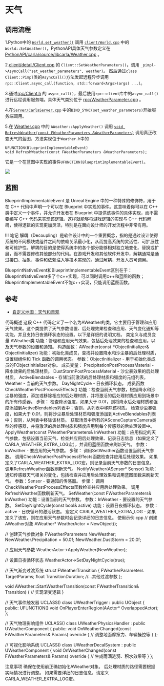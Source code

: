 # 天气

## 调用流程


1.Python中的 [`World.set_weather()`](https://github.com/OpenHUTB/carla_doc/blob/87d6e1d34ea0f6df2a32525a164f6d657b6319fd/src/examples/dynamic_weather.py#L166) 调用 [`client/World.cpp`](https://github.com/OpenHUTB/carla_cpp/blob/cd67e7a09f047dc9b0826f94c10f3232fc37bda6/LibCarla/source/carla/client/World.cpp#L90) 中的`World::SetWeather()`，PythonAPI具体天气参数定义在 [PythonAPI/carla/source/libcarla/Weather.cpp](https://github.com/OpenHUTB/carla_cpp/blob/dev/PythonAPI/carla/source/libcarla/Weather.cpp) 。

2.[client/detail/Client.cpp](https://github.com/OpenHUTB/carla_cpp/blob/dev/LibCarla/source/carla/client/detail/Client.cpp) 的 `Client::SetWeatherParameters()`，调用 `_pimpl->AsyncCall("set_weather_parameters", weather)`。
然后通过`class Client::Pimpl`类的`AsyncCall()`方法发起远程异步调用`rpc::Client.async_call(function, std::forward<Args>(args) ...)`。

3.通过[rpc/Client.h](https://github.com/OpenHUTB/carla_cpp/blob/cd67e7a09f047dc9b0826f94c10f3232fc37bda6/LibCarla/source/carla/rpc/Client.h#L69) 的 `async_call()`，最后使用`rpc::client`库中的`async_call()`进行远程调用服务端。具体天气类别位于 [rpc/WeatherParameter.cpp](https://github.com/OpenHUTB/carla_cpp/blob/dev/LibCarla/source/carla/rpc/WeatherParameters.cpp) 。

4.在[`Server/CarlaServer.cpp`](https://github.com/OpenHUTB/carla_cpp/blob/dev/Unreal/CarlaUE4/Plugins/Carla/Source/Carla/Server/CarlaServer.cpp) 中的`BIND_SYNC(set_weather_parameters)`开始服务端调用。

5.在 [Weather.cpp](https://github.com/OpenHUTB/carla_cpp/blob/cd67e7a09f047dc9b0826f94c10f3232fc37bda6/Unreal/CarlaUE4/Plugins/Carla/Source/Carla/Weather/Weather.cpp#L97C29-L98C1) 中的 `AWeather::ApplyWeather()` 调用 [`void RefreshWeather(const FWeatherParameters &WeatherParameters)`](https://github.com/OpenHUTB/carla_cpp/blob/cd67e7a09f047dc9b0826f94c10f3232fc37bda6/Unreal/CarlaUE4/Plugins/Carla/Source/Carla/Weather/Weather.h#L59C3-L60C1) 调用真正改变天气的蓝图，方法实现位于`Weather.h`中的
```shell
UFUNCTION(BlueprintImplementableEvent)
void RefreshWeather(const FWeatherParameters &WeatherParameters);
```
它是一个在蓝图中实现的事件`UFUNCTION(BlueprintImplementableEvent)`。

![](../img/modules/RefreshWeather.jpg)

## 蓝图
BlueprintImplementableEvent 是 Unreal Engine 中的一种特殊的修饰符，用于在 C++ 代码中声明一个可以在 Blueprint 中实现的事件。这意味着你可以在 C++ 类中定义一个事件，并允许开发者在 Blueprint 中提供该事件的具体实现，而不需要编写 C++ 代码来实现该逻辑。这样就能够将游戏逻辑的实现与 C++ 代码解耦，使得逻辑的实现更加灵活，特别是在面向设计师的开发流程中非常有用。

!!! 笔记
    解耦（Decoupling）是软件设计中的一个重要概念，指的是通过设计使得系统的不同模块或组件之间的依赖关系最小化，从而提高系统的灵活性、可扩展性和可维护性。解耦的目的是使得系统中的各个部分能够相对独立地变化、替换或扩展，而不需要修改其他部分的代码。在游戏开发和其他软件开发中，解耦通常是通过接口、抽象、事件和依赖注入等技术实现的。通过解耦，开发人员可调用。

BlueprintNativeEvent和BlueprintImplementableEvent区别在于：
BlueprintNativeEvent多了个c++实现，可以同时调用c++和蓝图的函数；
BlueprintImplementableEvent不能c++实现，只能调用蓝图函数。

## 参考
- [自定义地图：天气和景观](../tuto_M_custom_weather_landscape.md)



代码概述
这段 C++ 代码定义了一个名为AWeather的类，它主要用于管理和应用天气效果。这个类提供了天气参数设置、后处理效果检查和应用、天气变化通知等功能，并且支持日夜循环状态的设置。以下是详细的说明文档。
类定义与成员变量
AWeather类
功能：管理和应用天气效果，包括后处理效果的检查和应用，以及天气参数的设置和通知。
构造函数：AWeather(const FObjectInitializer& ObjectInitializer)
功能：初始化类成员，查找并设置降水和沙尘暴的后处理材质，设置根组件和 Tick 函数的调用状态。
参数：ObjectInitializer - 用于初始化类成员的FObjectInitializer对象。
成员变量：
PrecipitationPostProcessMaterial - 降水效果的后处理材质。
DustStormPostProcessMaterial - 沙尘暴效果的后处理材质。
ActiveBlendables - 存储当前激活的后处理材质和强度的元组列表。
Weather - 当前的天气参数。
DayNightCycle - 日夜循环状态。
成员函数
CheckWeatherPostProcessEffects()
功能：检查当前天气参数，根据降水和沙尘暴的强度，添加或移除相应的后处理材质，并将激活的后处理材质应用到场景中的所有传感器。
步骤：
检查降水强度，如果大于 0.0f，则将降水后处理材质和强度添加到ActiveBlendables列表中；否则，从列表中移除该材质。
检查沙尘暴强度，如果大于 0.0f，则将沙尘暴后处理材质和强度添加到ActiveBlendables列表中；否则，从列表中移除该材质。
获取场景中所有的ASceneCaptureCamera类型的传感器，并将激活的后处理材质和强度应用到每个传感器的后处理设置中。
ApplyWeather(const FWeatherParameters& InWeather)
功能：应用指定的天气参数，包括设置当前天气、检查并应用后处理效果、记录日志信息（如果定义了CARLA_WEATHER_EXTRA_LOG宏），并调用蓝图函数来刷新天气。
参数：InWeather - 要应用的天气参数。
步骤：
调用SetWeather函数设置当前天气参数。
调用CheckWeatherPostProcessEffects函数检查并应用后处理效果。
如果定义了CARLA_WEATHER_EXTRA_LOG宏，则记录当前天气参数的日志信息。
调用RefreshWeather函数刷新天气。
NotifyWeather(ASensor* Sensor)
功能：通知传感器天气相关的变化，包括检查并应用后处理效果和调用蓝图函数来刷新天气。
参数：Sensor - 要通知的传感器。
步骤：
调用CheckWeatherPostProcessEffects函数检查并应用后处理效果。
调用RefreshWeather函数刷新天气。
SetWeather(const FWeatherParameters& InWeather)
功能：设置当前的天气参数。
参数：InWeather - 要设置的天气参数。
SetDayNightCycle(const bool& active)
功能：设置日夜循环状态。
参数：active - 日夜循环的激活状态。
宏定义
CARLA_WEATHER_EXTRA_LOG - 如果定义了该宏，则在应用天气参数时会记录详细的日志信息。
使用示例
cpp
// 创建AWeather对象
AWeather* WeatherActor = NewObject<AWeather>();

// 创建天气参数对象
FWeatherParameters NewWeather;
NewWeather.Precipitation = 50.0f;
NewWeather.DustStorm = 20.0f;

// 应用天气参数
WeatherActor->ApplyWeather(NewWeather);

// 设置日夜循环状态
WeatherActor->SetDayNightCycle(true);


// 天气渐变过渡系统
struct FWeatherTransition {
    FWeatherParameters TargetParams;
    float TransitionDuration;
    //...其他过渡参数
};

void AWeather::StartWeatherTransition(const FWeatherTransition& Transition) {
    // 实现渐变逻辑
}

// 天气事件触发器
UCLASS()
class UWeatherTrigger : public UObject {
public:
    UFUNCTION()
    void OnPlayerEnterRegion(AActor* OverlappedActor);
};

// 天气物理影响组件
UCLASS()
class UWeatherPhysicsHandler : public UWeatherComponent {
public:
    void OnWeatherChanged(const FWeatherParameters& Params) override {
        // 调整地面摩擦力、车辆操控等
    }
};

// 可视化影响系统
UCLASS()
class UWeatherDecalSystem : public UWeatherComponent {
    void OnWeatherChanged(const FWeatherParameters& Params) override {
        // 生成雨滴涟漪、积水效果等
    }
};

注意事项
确保在使用前正确初始化AWeather对象。
后处理材质的路径需要根据实际情况进行调整。
如果需要详细的日志信息，请定义CARLA_WEATHER_EXTRA_LOG宏。

